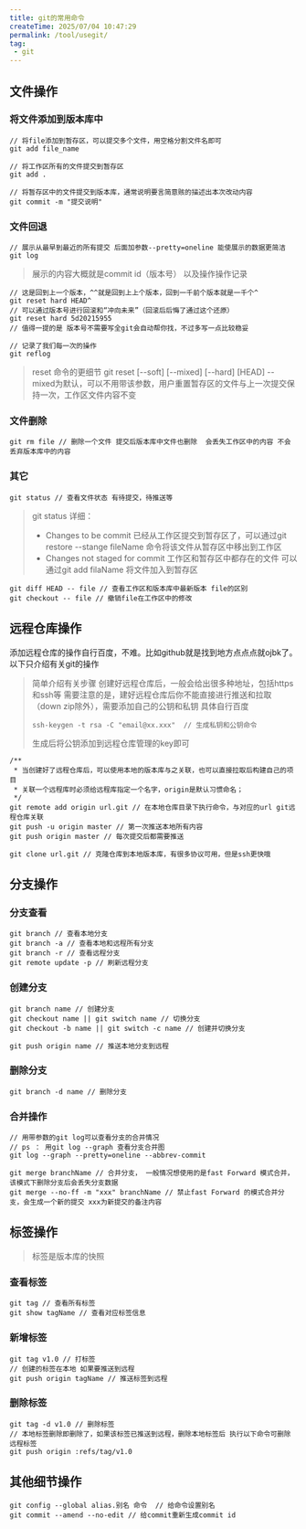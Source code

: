 ```yaml
---
title: git的常用命令
createTime: 2025/07/04 10:47:29
permalink: /tool/usegit/
tag:
 - git
---
```




## 文件操作

### 将文件添加到版本库中

```git
// 将file添加到暂存区，可以提交多个文件，用空格分割文件名即可
git add file_name

// 将工作区所有的文件提交到暂存区
git add . 
```

```git
// 将暂存区中的文件提交到版本库，通常说明要言简意赅的描述出本次改动内容
git commit -m "提交说明" 
```

### 文件回退
```git
// 展示从最早到最近的所有提交 后面加参数--pretty=oneline 能使展示的数据更简洁
git log 
```
> 展示的内容大概就是commit id（版本号） 以及操作操作记录

```git
// 这是回到上一个版本，^^就是回到上上个版本，回到一千前个版本就是一千个^
git reset hard HEAD^ 
// 可以通过版本号进行回滚和“冲向未来”（回滚后后悔了通过这个还原） 
git reset hard 5d20215955 
// 值得一提的是 版本号不需要写全git会自动帮你找，不过多写一点比较稳妥

// 记录了我们每一次的操作
git reflog 
```
> reset 命令的更细节
> git reset [--soft] [--mixed] [--hard] [HEAD]
> -- mixed为默认，可以不用带该参数，用户重置暂存区的文件与上一次提交保持一次，工作区文件内容不变


### 文件删除

```git
git rm file // 删除一个文件 提交后版本库中文件也删除  会丢失工作区中的内容 不会丢弃版本库中的内容
```

### 其它

```git
git status // 查看文件状态 有待提交，待推送等
```
> git status 详细：
> - Changes to be commit    已经从工作区提交到暂存区了，可以通过git restore --stange fileName 命令将该文件从暂存区中移出到工作区
> - Changes not staged for commit 工作区和暂存区中都存在的文件 可以通过git add filaName 将文件加入到暂存区 
```git
git diff HEAD -- file // 查看工作区和版本库中最新版本 file的区别
git checkout -- file // 撤销file在工作区中的修改 
```
## 远程仓库操作
添加远程仓库的操作自行百度，不难。比如github就是找到地方点点点就ojbk了。以下只介绍有关git的操作
> 简单介绍有关步骤
> 创建好远程仓库后，一般会给出很多种地址，包括https和ssh等
> 需要注意的是，建好远程仓库后你不能直接进行推送和拉取（down zip除外），需要添加自己的公钥和私钥 具体自行百度
> ```git
> ssh-keygen -t rsa -C "email@xx.xxx"  // 生成私钥和公钥命令
> ```
> 生成后将公钥添加到远程仓库管理的key即可
```git
/**
 * 当创建好了远程仓库后，可以使用本地的版本库与之关联，也可以直接拉取后构建自己的项目
 * 关联一个远程库时必须给远程库指定一个名字，origin是默认习惯命名；
 */
git remote add origin url.git // 在本地仓库目录下执行命令，与对应的url git远程仓库关联
git push -u origin master // 第一次推送本地所有内容
git push origin master // 每次提交后都需要推送

git clone url.git // 克隆仓库到本地版本库，有很多协议可用，但是ssh更快哦
```

## 分支操作
### 分支查看
```git
git branch // 查看本地分支
git branch -a // 查看本地和远程所有分支
git branch -r // 查看远程分支
git remote update -p // 刷新远程分支
```
### 创建分支
```git
git branch name // 创建分支
git checkout name || git switch name // 切换分支
git checkout -b name || git switch -c name // 创建并切换分支 

git push origin name // 推送本地分支到远程
```

### 删除分支
```git
git branch -d name // 删除分支
```

### 合并操作
```git
// 用带参数的git log可以查看分支的合并情况  
// ps ： 用git log --graph 查看分支合并图
git log --graph --pretty=oneline --abbrev-commit

git merge branchName // 合并分支， 一般情况想使用的是fast Forward 模式合并，该模式下删除分支后会丢失分支数据
git merge --no-ff -m "xxx" branchName // 禁止fast Forward 的模式合并分支，会生成一个新的提交 xxx为新提交的备注内容
```

## 标签操作

> 标签是版本库的快照

### 查看标签
```git 
git tag // 查看所有标签
git show tagName // 查看对应标签信息
```
### 新增标签
```git
git tag v1.0 // 打标签
// 创建的标签在本地 如果要推送到远程
git push origin tagName // 推送标签到远程
```
### 删除标签
```git
git tag -d v1.0 // 删除标签
// 本地标签删除即删除了，如果该标签已推送到远程，删除本地标签后 执行以下命令可删除远程标签
git push origin :refs/tag/v1.0
```



## 其他细节操作
```git
git config --global alias.别名 命令  // 给命令设置别名
git commit --amend --no-edit // 给commit重新生成commit id
```
